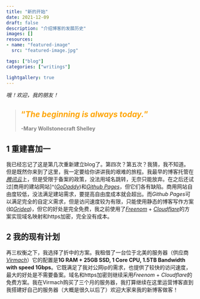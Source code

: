 ```yaml
---
title: "新的开始"
date: 2021-12-09
draft: false
description: "介绍博客的发展历史"
images: []
resources:
- name: "featured-image"
  src: "featured-image.jpg"

tags: ["blog"]
categories: ["writings"]

lightgallery: true
---
```



*哦！欢迎，我的朋友！*
<!--more-->
>## <span style = "color:orange;">“*The beginning is always today.*”</span>
>
><span style = "color:gray;">**-Mary Wollstonecraft Shelley**</span>

## 1 重建喜加一

我已经忘记了这是第几次重新建立blog了。第四次？第五次？我猜，我不知道。但是既然你来到了这里，我一定要给你讲讲我的艰难的旅程。我最早的博客托管在[*腾讯云*](https://intl.cloud.tencent.com)上，但是受限于备案的政策，没法用域名跳转，无奈只能放弃。在之后还试过[商用的建站网站]^([*GoDaddy*](https://godaddy.com))和[*Github Pages*](https://pages.github.com)，但它们各有缺陷。商用网站自由度较低，没法满足建站需求，要提高自由度成本就会超出。而*Github Pages*可以满足完全的自定义需求，但是访问速度较为有限，只能使用静态的博客写作方案(如[*Gridea*](https://gridea.dev))，但它的好处是完全免费，我之前使用了[*Freenom*](https://www.freenom.com) + [*Cloudflare*](https://www.cloudflare.com)的方案实现域名映射和https加密，完全没有成本。

## 2 我的现有计划

再三权衡之下，我选择了折中的方案。我租借了一台位于北美的服务器（供应商[*Virmach*](https://virmach.com)）它的配置是**1G RAM + 25GB SSD, 1 Core CPU, 1.5TB Bandwidth with speed 1Gbps**。它既满足了我对公网ip的需求，也提供了较快的访问速度，最大的好处是不需要备案。域名和https加密则继续采用*Freenom* + *Cloudflare*的免费方案。我在Virmach购买了三个月的服务器，我打算继续在这里运营博客直到我搭建好自己的服务器（大概是很久以后了）欢迎大家来我的新博客做客！